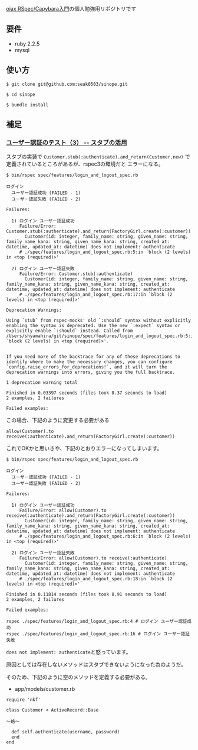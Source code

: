 [oiax RSpec/Capybara入門](https://www.oiax.jp/rails/rspec_capybara_primer.html)の個人勉強用リポジトリです

## 要件

* ruby 2.2.5
* mysql

## 使い方

```
$ git clone git@github.com:seak0503/sinope.git

$ cd sinope

$ bundle install
```

## 補足

### [ユーザー認証のテスト（3） -- スタブの活用](https://www.oiax.jp/rails/rspec_capybara_primer/signing_in3.html)

スタブの実装で `Customer.stub(:authenticate).and_return(Customer.new)` で定義されているところがあるが、rspec3の環境だと
エラーになる。

```
$ bin/rspec spec/features/login_and_logout_spec.rb

ログイン
  ユーザー認証成功 (FAILED - 1)
  ユーザー認証失敗 (FAILED - 2)

Failures:

  1) ログイン ユーザー認証成功
     Failure/Error: Customer.stub(:authenticate).and_return(FactoryGirl.create(:customer))
       Customer(id: integer, family_name: string, given_name: string, family_name_kana: string, given_name_kana: string, created_at: datetime, updated_at: datetime) does not implement: authenticate
     # ./spec/features/login_and_logout_spec.rb:5:in `block (2 levels) in <top (required)>'

  2) ログイン ユーザー認証失敗
     Failure/Error: Customer.stub(:authenticate)
       Customer(id: integer, family_name: string, given_name: string, family_name_kana: string, given_name_kana: string, created_at: datetime, updated_at: datetime) does not implement: authenticate
     # ./spec/features/login_and_logout_spec.rb:17:in `block (2 levels) in <top (required)>'

Deprecation Warnings:

Using `stub` from rspec-mocks' old `:should` syntax without explicitly enabling the syntax is deprecated. Use the new `:expect` syntax or explicitly enable `:should` instead. Called from /Users/shyamahira/git/sinope/spec/features/login_and_logout_spec.rb:5:in `block (2 levels) in <top (required)>'.


If you need more of the backtrace for any of these deprecations to
identify where to make the necessary changes, you can configure
`config.raise_errors_for_deprecations!`, and it will turn the
deprecation warnings into errors, giving you the full backtrace.

1 deprecation warning total

Finished in 0.03397 seconds (files took 8.37 seconds to load)
2 examples, 2 failures

Failed examples:
```

この場合、下記のように変更する必要がある

```
allow(Customer).to receive(:authenticate).and_return(FactoryGirl.create(:customer))
```

これでOKかと思いきや、下記のとおりエラーになってしまいます。

```
$ bin/rspec spec/features/login_and_logout_spec.rb

ログイン
  ユーザー認証成功 (FAILED - 1)
  ユーザー認証失敗 (FAILED - 2)

Failures:

  1) ログイン ユーザー認証成功
     Failure/Error: allow(Customer).to receive(:authenticate).and_return(FactoryGirl.create(:customer))
       Customer(id: integer, family_name: string, given_name: string, family_name_kana: string, given_name_kana: string, created_at: datetime, updated_at: datetime) does not implement: authenticate
     # ./spec/features/login_and_logout_spec.rb:6:in `block (2 levels) in <top (required)>'

  2) ログイン ユーザー認証失敗
     Failure/Error: allow(Customer).to receive(:authenticate)
       Customer(id: integer, family_name: string, given_name: string, family_name_kana: string, given_name_kana: string, created_at: datetime, updated_at: datetime) does not implement: authenticate
     # ./spec/features/login_and_logout_spec.rb:18:in `block (2 levels) in <top (required)>'

Finished in 0.11814 seconds (files took 8.91 seconds to load)
2 examples, 2 failures

Failed examples:

rspec ./spec/features/login_and_logout_spec.rb:4 # ログイン ユーザー認証成功
rspec ./spec/features/login_and_logout_spec.rb:16 # ログイン ユーザー認証失敗
```

`does not implement: authenticate`と怒っています。

原因としては存在しないメソッドはスタブできないようになった為のようだ。

そのため、下記のように空のメソッドを定義する必要がある。

* app/models/customer.rb

```
require 'nkf'

class Customer < ActiveRecord::Base

〜略〜

  def self.authenticate(username, password)
  end
end
```